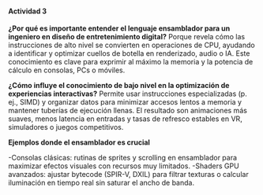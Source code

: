 #### Actividad 3

**¿Por qué es importante entender el lenguaje ensamblador para un ingeniero en diseño de entretenimiento digital?**
Porque revela cómo las instrucciones de alto nivel se convierten en operaciones de CPU, ayudando a identificar y optimizar cuellos de botella en renderizado, audio o IA. Este conocimiento es clave para exprimir al máximo la memoria y la potencia de cálculo en consolas, PCs o móviles.

**¿Cómo influye el conocimiento de bajo nivel en la optimización de experiencias interactivas?**
Permite usar instrucciones especializadas (p. ej., SIMD) y organizar datos para minimizar accesos lentos a memoria y mantener tuberías de ejecución llenas. El resultado son animaciones más suaves, menos latencia en entradas y tasas de refresco estables en VR, simuladores o juegos competitivos.

**Ejemplos donde el ensamblador es crucial**

-Consolas clásicas: rutinas de sprites y scrolling en ensamblador para maximizar efectos visuales con recursos muy limitados.
-Shaders GPU avanzados: ajustar bytecode (SPIR-V, DXIL) para filtrar texturas o calcular iluminación en tiempo real sin saturar el ancho de banda.
